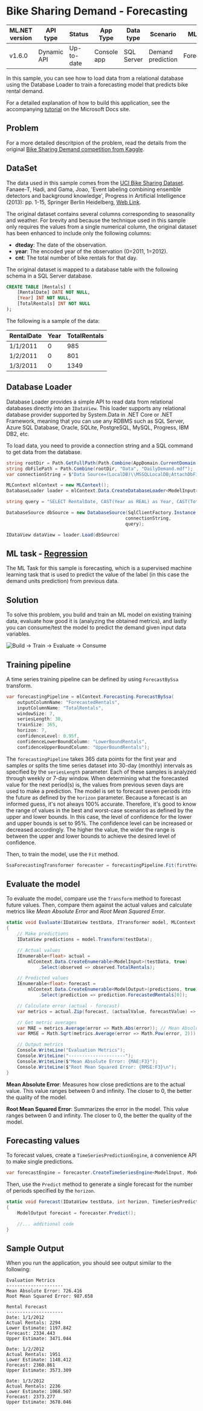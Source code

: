 # Bike Sharing Demand - Forecasting

| ML.NET version | API type          | Status                        | App Type    | Data type | Scenario            | ML Task                   | Algorithms                  |
|----------------|-------------------|-------------------------------|-------------|-----------|---------------------|---------------------------|-----------------------------|
| v1.6.0 | Dynamic API | Up-to-date | Console app | SQL Server | Demand prediction | Forecasting | Single Spectrum Analysis |

In this sample, you can see how to load data from a relational database using the Database Loader to train a forecasting model that predicts bike rental demand. 

For a detailed explanation of how to build this application, see the accompanying [tutorial](https://docs.microsoft.com/dotnet/machine-learning/tutorials/time-series-demand-forecasting) on the Microsoft Docs site.

## Problem

For a more detailed descritpion of the problem, read the details from the original [
Bike Sharing Demand competition from Kaggle](https://www.kaggle.com/c/bike-sharing-demand).

## DataSet

The data used in this sample comes from the [UCI Bike Sharing Dataset](https://archive.ics.uci.edu/ml/datasets/bike+sharing+dataset). Fanaee-T, Hadi, and Gama, Joao, 'Event labeling combining ensemble detectors and background knowledge', Progress in Artificial Intelligence (2013): pp. 1-15, Springer Berlin Heidelberg, [Web Link](https://link.springer.com/article/10.1007%2Fs13748-013-0040-3).

The original dataset contains several columns corresponding to seasonality and weather. For brevity and because the technique used in this sample only requires the values from a single numerical column, the original dataset has been enhanced to include only the following columns:  

- **dteday**: The date of the observation.
- **year**: The encoded year of the observation (0=2011, 1=2012).
- **cnt**: The total number of bike rentals for that day.

The original dataset is mapped to a database table with the following schema in a SQL Server database.

```sql
CREATE TABLE [Rentals] (
	[RentalDate] DATE NOT NULL,
	[Year] INT NOT NULL,
	[TotalRentals] INT NOT NULL
);
```

The following is a sample of the data:

| RentalDate | Year | TotalRentals |
| --- | --- | --- |
|1/1/2011|0|985|
|1/2/2011|0|801|
|1/3/2011|0|1349|

## Database Loader

Database Loader provides a simple API to read data from relational databases directly into an `IDataView`. This loader supports any relational database provider supported by System.Data in .NET Core or .NET Framework, meaning that you can use any RDBMS such as SQL Server, Azure SQL Database, Oracle, SQLite, PostgreSQL, MySQL, Progress, IBM DB2, etc.

To load data, you need to provide a connection string and a SQL command to get data from the database.

```csharp
string rootDir = Path.GetFullPath(Path.Combine(AppDomain.CurrentDomain.BaseDirectory, "../../../"));
string dbFilePath = Path.Combine(rootDir, "Data", "DailyDemand.mdf");
var connectionString = $"Data Source=(LocalDB)\\MSSQLLocalDB;AttachDbFilename={dbFilePath};Integrated Security=True;Connect Timeout=30;";

MLContext mlContext = new MLContext();
DatabaseLoader loader = mlContext.Data.CreateDatabaseLoader<ModelInput>();

string query = "SELECT RentalDate, CAST(Year as REAL) as Year, CAST(TotalRentals as REAL) as TotalRentals FROM Rentals;";

DatabaseSource dbSource = new DatabaseSource(SqlClientFactory.Instance,
                                            connectionString,
                                            query);

IDataView dataView = loader.Load(dbSource)
```

## ML task - [Regression](https://docs.microsoft.com/en-us/dotnet/machine-learning/resources/tasks#regression)

The ML Task for this sample is forecasting, which is a supervised machine learning task that is used to predict the value of the label (in this case the demand units prediction) from previous data.

## Solution

To solve this problem, you build and train an ML model on existing training data, evaluate how good it is (analyzing the obtained metrics), and lastly you can consume/test the model to predict the demand given input data variables.

![Build -> Train -> Evaluate -> Consume](../shared_content/modelpipeline.png)

## Training pipeline

A time series training pipeline can be defined by using `ForecastBySsa` transform.

```csharp
var forecastingPipeline = mlContext.Forecasting.ForecastBySsa(
	outputColumnName: "ForecastedRentals",
	inputColumnName: "TotalRentals",
	windowSize: 7,
	seriesLength: 30,
	trainSize: 365,
	horizon: 7,
	confidenceLevel: 0.95f,
	confidenceLowerBoundColumn: "LowerBoundRentals",
	confidenceUpperBoundColumn: "UpperBoundRentals");
```

The `forecastingPipeline` takes 365 data points for the first year and samples or splits the time series dataset into 30-day (monthly) intervals as specified by the `seriesLength` parameter. Each of these samples is analyzed through weekly or 7-day window. When determining what the forecasted value for the next period(s) is, the values from previous seven days are used to make a prediction. The model is set to forecast seven periods into the future as defined by the `horizon` parameter. Because a forecast is an informed guess, it's not always 100% accurate. Therefore, it's good to know the range of values in the best and worst-case scenarios as defined by the upper and lower bounds. In this case, the level of confidence for the lower and upper bounds is set to 95%. The confidence level can be increased or decreased accordingly. The higher the value, the wider the range is between the upper and lower bounds to achieve the desired level of confidence.

Then, to train the model, use the `Fit` method.

```csharp
SsaForecastingTransformer forecaster = forecastingPipeline.Fit(firstYearData);
```

## Evaluate the model

To evaluate the model, compare use the `Transform` method to forecast future values. Then, compare them against the actual values and calculate metrics like *Mean Absolute Error* and *Root Mean Squared Error*.

```csharp
static void Evaluate(IDataView testData, ITransformer model, MLContext mlContext)
{
	// Make predictions
	IDataView predictions = model.Transform(testData);

	// Actual values
	IEnumerable<float> actual =
		mlContext.Data.CreateEnumerable<ModelInput>(testData, true)
			.Select(observed => observed.TotalRentals);

	// Predicted values
	IEnumerable<float> forecast =
		mlContext.Data.CreateEnumerable<ModelOutput>(predictions, true)
			.Select(prediction => prediction.ForecastedRentals[0]);

	// Calculate error (actual - forecast)
	var metrics = actual.Zip(forecast, (actualValue, forecastValue) => actualValue - forecastValue);

	// Get metric averages
	var MAE = metrics.Average(error => Math.Abs(error)); // Mean Absolute Error
	var RMSE = Math.Sqrt(metrics.Average(error => Math.Pow(error, 2))); // Root Mean Squared Error

	// Output metrics
	Console.WriteLine("Evaluation Metrics");
	Console.WriteLine("---------------------");
	Console.WriteLine($"Mean Absolute Error: {MAE:F3}");
	Console.WriteLine($"Root Mean Squared Error: {RMSE:F3}\n");
}
```

**Mean Absolute Error**: Measures how close predictions are to the actual value. This value ranges between 0 and infinity. The closer to 0, the better the quality of the model.

**Root Mean Squared Error**: Summarizes the error in the model. This value ranges between 0 and infinity. The closer to 0, the better the quality of the model.

## Forecasting values

To forecast values, create a `TimeSeriesPredictionEngine`, a convenience API to make single predictions.

```csharp
var forecastEngine = forecaster.CreateTimeSeriesEngine<ModelInput, ModelOutput>(mlContext);
```

Then, use the `Predict` method to generate a single forecast for the number of periods specified by the `horizon`.

```csharp
static void Forecast(IDataView testData, int horizon, TimeSeriesPredictionEngine<ModelInput, ModelOutput> forecaster, MLContext mlContext)
{
	ModelOutput forecast = forecaster.Predict();

	//... additional code
}
```

## Sample Output

When you run the application, you should see output similar to the following:

```text
Evaluation Metrics
---------------------
Mean Absolute Error: 726.416
Root Mean Squared Error: 987.658

Rental Forecast
---------------------
Date: 1/1/2012
Actual Rentals: 2294
Lower Estimate: 1197.842
Forecast: 2334.443
Upper Estimate: 3471.044

Date: 1/2/2012
Actual Rentals: 1951
Lower Estimate: 1148.412
Forecast: 2360.861
Upper Estimate: 3573.309

Date: 1/3/2012
Actual Rentals: 2236
Lower Estimate: 1068.507
Forecast: 2373.277
Upper Estimate: 3678.046
```
